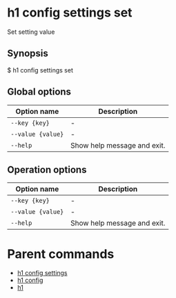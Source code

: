 
# h1 config settings set

Set setting value

## Synopsis

$ h1 config settings set <options>

## Global options

| Option name           | Description                 |
| --------------------- | --------------------------- |
| ```--key {key}```     | -                           |
| ```--value {value}``` | -                           |
| ```--help```          | Show help message and exit. |

## Operation options

| Option name           | Description                 |
| --------------------- | --------------------------- |
| ```--key {key}```     | -                           |
| ```--value {value}``` | -                           |
| ```--help```          | Show help message and exit. |

# Parent commands

* [h1 config settings](./../README.md)
* [h1 config](./../../README.md)
* [h1](./../../../README.md)
